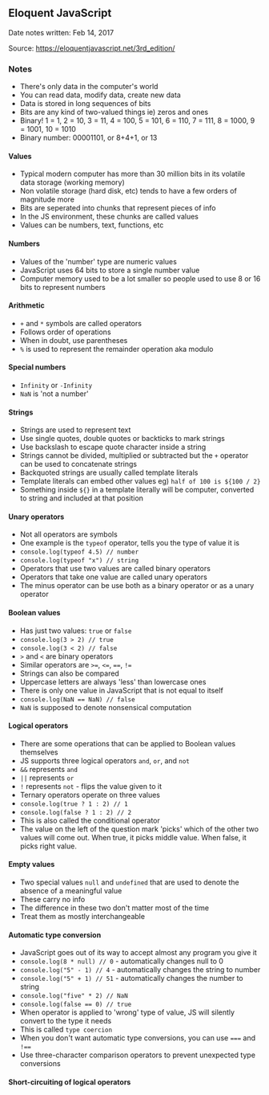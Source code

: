 
## Eloquent JavaScript

Date notes written: Feb 14, 2017

Source: https://eloquentjavascript.net/3rd_edition/

### Notes

* There's only data in the computer's world
* You can read data, modify data, create new data
* Data is stored in long sequences of bits
* Bits are any kind of two-valued things ie) zeros and ones
* Binary! 1 = 1, 2 = 10, 3 = 11, 4 = 100, 5 = 101, 6 = 110, 7 = 111, 8 = 1000, 9 = 1001, 10 = 1010
* Binary number: 00001101, or 8+4+1, or 13

#### Values

* Typical modern computer has more than 30 million bits in its volatile data storage (working memory)
* Non volatile storage (hard disk, etc) tends to have a few orders of magnitude more
* Bits are seperated into chunks that represent pieces of info
* In the JS environment, these chunks are called values
* Values can be numbers, text, functions, etc

#### Numbers

* Values of the 'number' type are numeric values
* JavaScript uses 64 bits to store a single number value
* Computer memory used to be a lot smaller so people used to use 8 or 16 bits to represent numbers

#### Arithmetic

* `+` and `*` symbols are called operators
* Follows order of operations
* When in doubt, use parentheses
* `%` is used to represent the remainder operation aka modulo

#### Special numbers

* `Infinity` or `-Infinity`
* `NaN` is 'not a number'

#### Strings

* Strings are used to represent text
* Use single quotes, double quotes or backticks to mark strings
* Use backslash to escape quote character inside a string
* Strings cannot be divided, multiplied or subtracted but the `+` operator can be used to concatenate strings
* Backquoted strings are usually called template literals
* Template literals can embed other values eg) `half of 100 is ${100 / 2}`
* Something inside `${}` in a template literally will be computer, converted to string and included at that position

#### Unary operators

* Not all operators are symbols
* One example is the `typeof` operator, tells you the type of value it is
* `console.log(typeof 4.5) // number`
* `console.log(typeof "x") // string`
* Operators that use two values are called binary operators
* Operators that take one value are called unary operators
* The minus operator can be use both as a binary operator or as a unary operator

#### Boolean values

* Has just two values: `true` or `false`
* `console.log(3 > 2) // true`
* `console.log(3 < 2) // false`
* `>` and `<` are binary operators
* Similar operators are `>=`, `<=`, `==`, `!=`
* Strings can also be compared
* Uppercase letters are always 'less' than lowercase ones
* There is only one value in JavaScript that is not equal to itself
* `console.log(NaN == NaN) // false`
* `NaN` is supposed to denote nonsensical computation

#### Logical operators

* There are some operations that can be applied to Boolean values themselves
* JS supports three logical operators `and`, `or`, and `not`
* `&&` represents `and`
* `||` represents `or`
* `!` represents `not` - flips the value given to it
* Ternary operators operate on three values
* `console.log(true ? 1 : 2) // 1`
* `console.log(false ? 1 : 2) // 2`
* This is also called the conditional operator
* The value on the left of the question mark 'picks' which of the other two values will come out. When true, it picks middle value. When false, it picks right value.

#### Empty values

* Two special values `null` and `undefined` that are used to denote the absence of a meaningful value
* These carry no info
* The difference in these two don't matter most of the time
* Treat them as mostly interchangeable

#### Automatic type conversion

* JavaScript goes out of its way to accept almost any program you give it
* `console.log(8 * null) // 0` - automatically changes null to 0
* `console.log("5" - 1) // 4` - automatically changes the string to number
* `console.log("5" + 1) // 51` - automatically changes the number to string
* `console.log("five" * 2) // NaN`
* `console.log(false == 0) // true`
* When operator is applied to 'wrong' type of value, JS will silently convert to the type it needs
* This is called `type coercion`
* When you don't want automatic type conversions, you can use `===` and `!==`
* Use three-character comparison operators to prevent unexpected type conversions

#### Short-circuiting of logical operators
















